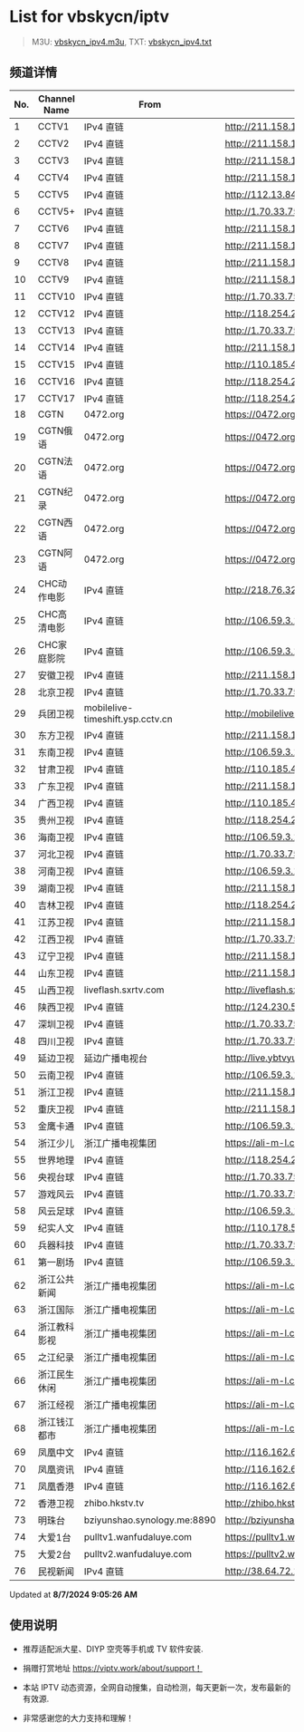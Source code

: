 # List for **vbskycn/iptv**

> M3U: [vbskycn_ipv4.m3u](./vbskycn_ipv4.m3u ), TXT: [vbskycn_ipv4.txt](./txt/vbskycn_ipv4.txt )

## 频道详情

| No. | Channel Name | From | Source |
| --- | ------------ | ---- | ------ |
| 1 | CCTV1 | IPv4 直链 | <http://211.158.154.36:8003/udp/225.0.4.74:7980> |
| 2 | CCTV2 | IPv4 直链 | <http://211.158.154.36:8003/udp/225.0.4.132:7980> |
| 3 | CCTV3 | IPv4 直链 | <http://211.158.154.36:8003/udp/225.0.4.142:7980> |
| 4 | CCTV4 | IPv4 直链 | <http://211.158.154.36:8003/udp/225.0.4.176:7980> |
| 5 | CCTV5 | IPv4 直链 | <http://112.13.84.36/5gtvtbv52.live.bestvcdn.com.cn/live/program/live/cctv5hd8m/8000000/mnf.m3u8> |
| 6 | CCTV5+ | IPv4 直链 | <http://1.70.33.75:8085/udp/239.1.1.12:8012> |
| 7 | CCTV6 | IPv4 直链 | <http://211.158.154.36:8003/udp/225.0.4.144:7980> |
| 8 | CCTV7 | IPv4 直链 | <http://211.158.154.36:8003/udp/225.0.4.127:7980> |
| 9 | CCTV8 | IPv4 直链 | <http://211.158.154.36:8003/udp/225.0.4.137:7980> |
| 10 | CCTV9 | IPv4 直链 | <http://211.158.154.36:8003/udp/225.0.4.131:7980> |
| 11 | CCTV10 | IPv4 直链 | <http://1.70.33.75:8085/udp/239.1.1.17:8017> |
| 12 | CCTV12 | IPv4 直链 | <http://118.254.200.222:8888/udp/239.76.246.162:1234> |
| 13 | CCTV13 | IPv4 直链 | <http://1.70.33.75:8085/udp/239.1.1.20:8020> |
| 14 | CCTV14 | IPv4 直链 | <http://211.158.154.36:8003/udp/225.0.4.128:7980> |
| 15 | CCTV15 | IPv4 直链 | <http://110.185.42.110:8688/udp/239.93.0.103:5140> |
| 16 | CCTV16 | IPv4 直链 | <http://118.254.200.222:8888/udp/239.76.246.98:1234> |
| 17 | CCTV17 | IPv4 直链 | <http://118.254.200.222:8888/udp/239.76.245.238:1234> |
| 18 | CGTN | 0472.org | <https://0472.org/hls/cgtn.m3u8> |
| 19 | CGTN俄语 | 0472.org | <https://0472.org/hls/cgtne.m3u8> |
| 20 | CGTN法语 | 0472.org | <https://0472.org/hls/cgtnf.m3u8> |
| 21 | CGTN纪录 | 0472.org | <https://0472.org/hls/cgtnd.m3u8> |
| 22 | CGTN西语 | 0472.org | <https://0472.org/hls/cgtnx.m3u8> |
| 23 | CGTN阿语 | 0472.org | <https://0472.org/hls/cgtna.m3u8> |
| 24 | CHC动作电影 | IPv4 直链 | <http://218.76.32.193:9901/tsfile/live/1020_1.m3u8> |
| 25 | CHC高清电影 | IPv4 直链 | <http://106.59.3.147:55555/udp/239.200.201.34:8148> |
| 26 | CHC家庭影院 | IPv4 直链 | <http://106.59.3.147:55555/udp/239.200.201.30:8140> |
| 27 | 安徽卫视 | IPv4 直链 | <http://211.158.154.36:8003/udp/225.0.4.133:7980> |
| 28 | 北京卫视 | IPv4 直链 | <http://1.70.33.75:8085/udp/239.1.1.41:8041> |
| 29 | 兵团卫视 | mobilelive-timeshift.ysp.cctv.cn | <http://mobilelive-timeshift.ysp.cctv.cn/timeshift/ysp/2022606701/timeshift.m3u8?delay=0&cdn=5202> |
| 30 | 东方卫视 | IPv4 直链 | <http://211.158.154.36:8003/udp/225.0.4.80:7980> |
| 31 | 东南卫视 | IPv4 直链 | <http://106.59.3.147:55555/udp/239.200.201.69:8764> |
| 32 | 甘肃卫视 | IPv4 直链 | <http://110.185.42.110:8688/udp/239.93.0.81:5140> |
| 33 | 广东卫视 | IPv4 直链 | <http://211.158.154.36:8003/udp/225.0.4.84:7980> |
| 34 | 广西卫视 | IPv4 直链 | <http://110.185.42.110:8688/udp/239.93.42.46:5140> |
| 35 | 贵州卫视 | IPv4 直链 | <http://118.254.200.222:8888/udp/239.76.245.198:1234> |
| 36 | 海南卫视 | IPv4 直链 | <http://106.59.3.147:55555/udp/239.200.201.159:8408> |
| 37 | 河北卫视 | IPv4 直链 | <http://1.70.33.75:8085/udp/239.1.1.48:8048> |
| 38 | 河南卫视 | IPv4 直链 | <http://106.59.3.147:55555/udp/239.200.201.158:8412> |
| 39 | 湖南卫视 | IPv4 直链 | <http://211.158.154.36:8003/udp/225.0.4.75:7980> |
| 40 | 吉林卫视 | IPv4 直链 | <http://118.254.200.222:8888/udp/239.76.246.201:1234> |
| 41 | 江苏卫视 | IPv4 直链 | <http://211.158.154.36:8003/udp/225.0.4.79:7980> |
| 42 | 江西卫视 | IPv4 直链 | <http://1.70.33.75:8085/udp/239.1.1.52:8052> |
| 43 | 辽宁卫视 | IPv4 直链 | <http://211.158.154.36:8003/udp/225.0.4.98:7980> |
| 44 | 山东卫视 | IPv4 直链 | <http://211.158.154.36:8003/udp/225.0.4.199:7980> |
| 45 | 山西卫视 | liveflash.sxrtv.com | <http://liveflash.sxrtv.com/live/sxwshd.m3u8?sub_m3u8=true&edge_slice=true> |
| 46 | 陕西卫视 | IPv4 直链 | <http://124.230.56.89:55555/udp/239.76.254.76:9000> |
| 47 | 深圳卫视 | IPv4 直链 | <http://1.70.33.75:8085/udp/239.1.1.39:8039> |
| 48 | 四川卫视 | IPv4 直链 | <http://1.70.33.75:8085/udp/239.1.1.29:8029> |
| 49 | 延边卫视 | 延边广播电视台 | <http://live.ybtvyun.com/video/s10006-44f040627ca1/index.m3u8> |
| 50 | 云南卫视 | IPv4 直链 | <http://106.59.3.147:55555/udp/239.200.200.145:8840> |
| 51 | 浙江卫视 | IPv4 直链 | <http://211.158.154.36:8003/udp/225.0.4.81:7980> |
| 52 | 重庆卫视 | IPv4 直链 | <http://211.158.154.36:8003/udp/225.0.4.187:7980> |
| 53 | 金鹰卡通 | IPv4 直链 | <http://106.59.3.147:55555/udp/239.200.200.65:8328> |
| 54 | 浙江少儿 | 浙江广播电视集团 | <https://ali-m-l.cztv.com/channels/lantian/channel008/1080p.m3u8> |
| 55 | 世界地理 | IPv4 直链 | <http://118.254.200.222:8888/udp/239.76.254.57:9000> |
| 56 | 央视台球 | IPv4 直链 | <http://1.70.33.75:8085/udp/239.1.1.100:8100> |
| 57 | 游戏风云 | IPv4 直链 | <http://1.70.33.75:8085/udp/239.1.1.83:8083> |
| 58 | 风云足球 | IPv4 直链 | <http://106.59.3.147:55555/udp/239.200.200.88:8020> |
| 59 | 纪实人文 | IPv4 直链 | <http://110.178.52.143:8082/udp/239.1.1.45:8045> |
| 60 | 兵器科技 | IPv4 直链 | <http://1.70.33.75:8085/udp/239.1.1.97:8097> |
| 61 | 第一剧场 | IPv4 直链 | <http://106.59.3.147:55555/udp/239.200.200.82:8004> |
| 62 | 浙江公共新闻 | 浙江广播电视集团 | <https://ali-m-l.cztv.com/channels/lantian/channel007/1080p.m3u8> |
| 63 | 浙江国际 | 浙江广播电视集团 | <https://ali-m-l.cztv.com/channels/lantian/channel010/1080p.m3u8> |
| 64 | 浙江教科影视 | 浙江广播电视集团 | <https://ali-m-l.cztv.com/channels/lantian/channel004/1080p.m3u8> |
| 65 | 之江纪录 | 浙江广播电视集团 | <https://ali-m-l.cztv.com/channels/lantian/channel012/1080p.m3u8> |
| 66 | 浙江民生休闲 | 浙江广播电视集团 | <https://ali-m-l.cztv.com/channels/lantian/channel006/1080p.m3u8> |
| 67 | 浙江经视 | 浙江广播电视集团 | <https://ali-m-l.cztv.com/channels/lantian/channel003/1080p.m3u8> |
| 68 | 浙江钱江都市 | 浙江广播电视集团 | <https://ali-m-l.cztv.com/channels/lantian/channel002/1080p.m3u8> |
| 69 | 凤凰中文 | IPv4 直链 | <http://116.162.6.192/1.v.smtcdns.net/qctv.fengshows.cn/live/0701pcc72.m3u8> |
| 70 | 凤凰资讯 | IPv4 直链 | <http://116.162.6.192/1.v.smtcdns.net/qctv.fengshows.cn/live/0701pin72.m3u8> |
| 71 | 凤凰香港 | IPv4 直链 | <http://116.162.6.192/1.v.smtcdns.net/qctv.fengshows.cn/live/0701phk72.m3u8> |
| 72 | 香港卫视 | zhibo.hkstv.tv | <http://zhibo.hkstv.tv/livestream/mutfysrq/playlist.m3u8> |
| 73 | 明珠台 | bziyunshao.synology.me:8890 | <http://bziyunshao.synology.me:8890/bysid/2> |
| 74 | 大爱1台 | pulltv1.wanfudaluye.com | <https://pulltv1.wanfudaluye.com/live/tv1.m3u8> |
| 75 | 大爱2台 | pulltv2.wanfudaluye.com | <https://pulltv2.wanfudaluye.com/live/tv2.m3u8> |
| 76 | 民视新闻 | IPv4 直链 | <http://38.64.72.148:80/hls/modn/list/4012/chunklist1.m3u8> |

Updated at **8/7/2024 9:05:26 AM**

## 使用说明

- 推荐适配派大星、DIYP 空壳等手机或 TV 软件安装.

- 捐赠打赏地址 <https://viptv.work/about/support！>

- 本站 IPTV 动态资源，全网自动搜集，自动检测，每天更新一次，发布最新的有效源.

- 非常感谢您的大力支持和理解！
